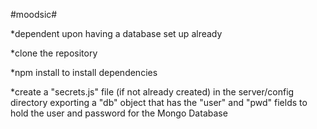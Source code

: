 #moodsic#

*dependent upon having a database set up already

*clone the repository

*npm install to install dependencies

*create a "secrets.js" file (if not already created) in the server/config directory exporting a "db" object that has the "user" and "pwd" fields to hold the user and password for the Mongo Database

